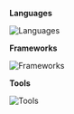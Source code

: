 **Languages**

![Languages](https://skillicons.dev/icons?i=js,ts,py,html,css,lua)

**Frameworks**

![Frameworks](https://skillicons.dev/icons?i=nextjs,react,express,tailwind,flask)

**Tools**

![Tools](https://skillicons.dev/icons?i=github,figma,linux,vscode,mysql)
